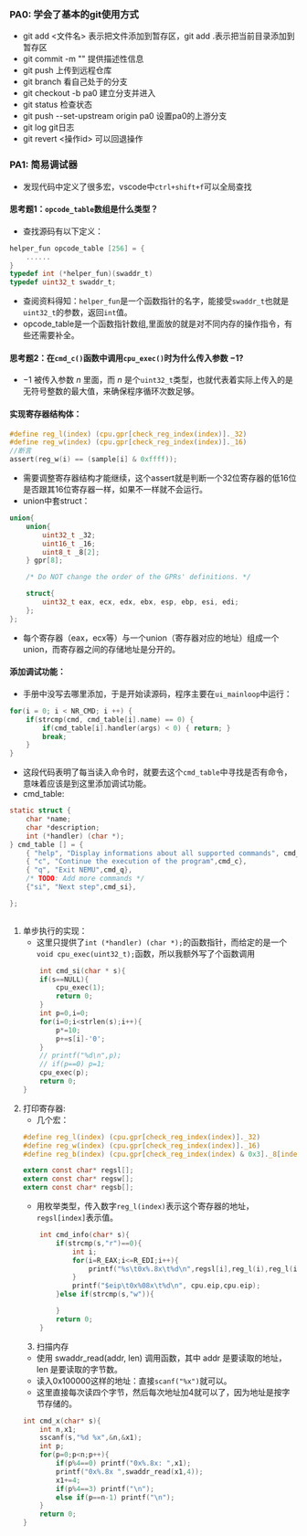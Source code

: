 ### PA0: 学会了基本的git使用方式
 - git add <文件名> 表示把文件添加到暂存区，git add .表示把当前目录添加到暂存区
 - git commit -m "" 提供描述性信息
 - git push 上传到远程仓库
 - git branch 看自己处于的分支
 - git checkout -b pa0 建立分支并进入
 - git status 检查状态
 - git push --set-upstream origin pa0 设置pa0的上游分支
 - git log git日志
 - git revert <操作id> 可以回退操作

### PA1: 简易调试器
- 发现代码中定义了很多宏，vscode中`ctrl+shift+f`可以全局查找
#### 思考题1：`opcode_table`数组是什么类型？
- 查找源码有以下定义：
```c
helper_fun opcode_table [256] = {
	......
}
typedef int (*helper_fun)(swaddr_t)
typedef uint32_t swaddr_t;
```
- 查阅资料得知：`helper_fun`是一个函数指针的名字，能接受`swaddr_t`也就是`uint32_t`的参数，返回`int`值。
- opcode_table是一个函数指针数组,里面放的就是对不同内存的操作指令，有些还需要补全。
#### 思考题2：在`cmd_c()`函数中调用`cpu_exec()`时为什么传入参数 $-1$?
 - $-1$ 被传入参数 $n$ 里面，而 $n$ 是个`uint32_t`类型，也就代表着实际上传入的是无符号整数的最大值，来确保程序循环次数足够。
#### 实现寄存器结构体：
```c
#define reg_l(index) (cpu.gpr[check_reg_index(index)]._32)
#define reg_w(index) (cpu.gpr[check_reg_index(index)]._16)
//断言
assert(reg_w(i) == (sample[i] & 0xffff));
```
- 需要调整寄存器结构才能继续，这个assert就是判断一个32位寄存器的低16位是否跟其16位寄存器一样，如果不一样就不会运行。
- union中套struct：
```c
union{
	union{
		uint32_t _32;
		uint16_t _16;
		uint8_t _8[2];
	} gpr[8];

	/* Do NOT change the order of the GPRs' definitions. */

	struct{
		uint32_t eax, ecx, edx, ebx, esp, ebp, esi, edi;
	};
};
```
- 每个寄存器（eax，ecx等）与一个union（寄存器对应的地址）组成一个union，而寄存器之间的存储地址是分开的。

#### 添加调试功能：
- 手册中没写去哪里添加，于是开始读源码，程序主要在`ui_mainloop`中运行：
```c
for(i = 0; i < NR_CMD; i ++) {
	if(strcmp(cmd, cmd_table[i].name) == 0) {
		if(cmd_table[i].handler(args) < 0) { return; }
		break;
	}
}
```
- 这段代码表明了每当读入命令时，就要去这个`cmd_table`中寻找是否有命令，意味着应该是到这里添加调试功能。
- cmd_table:
```c
static struct {
	char *name;
	char *description;
	int (*handler) (char *);
} cmd_table [] = {
	{ "help", "Display informations about all supported commands", cmd_help},
	{ "c", "Continue the execution of the program",cmd_c},
	{ "q", "Exit NEMU",cmd_q},
	/* TODO: Add more commands */
	{"si", "Next step",cmd_si},

};
 
```
1. 单步执行的实现：
	- 这里只提供了`int (*handler) (char *);`的函数指针，而给定的是一个`void cpu_exec(uint32_t);`函数，所以我额外写了个函数调用
	```c
		int cmd_si(char * s){
		if(s==NULL){
			cpu_exec(1);
			return 0;
		}
		int p=0,i=0;
		for(i=0;i<strlen(s);i++){
			p*=10;
			p+=s[i]-'0';
		}
		// printf("%d\n",p);
		// if(p==0) p=1;
		cpu_exec(p);
		return 0;
	}
	```
2. 打印寄存器:
	- 几个宏：
	```c
	#define reg_l(index) (cpu.gpr[check_reg_index(index)]._32)
	#define reg_w(index) (cpu.gpr[check_reg_index(index)]._16)
	#define reg_b(index) (cpu.gpr[check_reg_index(index) & 0x3]._8[index >> 2])

	extern const char* regsl[];
	extern const char* regsw[];
	extern const char* regsb[];
	```
	- 用枚举类型，传入数字`reg_l(index)`表示这个寄存器的地址，`regsl[index]`表示值。
	```c
		int cmd_info(char* s){
			if(strcmp(s,"r")==0){
				int i;
				for(i=R_EAX;i<=R_EDI;i++){
					printf("%s\t0x%.8x\t%d\n",regsl[i],reg_l(i),reg_l(i));
				}
				printf("$eip\t0x%08x\t%d\n", cpu.eip,cpu.eip);
			}else if(strcmp(s,"w")){

			}
			return 0;
		}
	```
	3. 扫描内存
	- 使用 swaddr_read(addr, len) 调用函数，其中 addr 是要读取的地址，len 是要读取的字节数。
	- 读入0x100000这样的地址：直接`scanf("%x")`就可以。
	- 这里直接每次读四个字节，然后每次地址加4就可以了，因为地址是按字节存储的。
	```c
	int cmd_x(char* s){
		int n,x1;
		sscanf(s,"%d %x",&n,&x1);
		int p;
		for(p=0;p<n;p++){
			if(p%4==0) printf("0x%.8x: ",x1);
			printf("0x%.8x ",swaddr_read(x1,4));
			x1+=4;
			if(p%4==3) printf("\n");
			else if(p==n-1) printf("\n");
		}
		return 0;
	}
	```